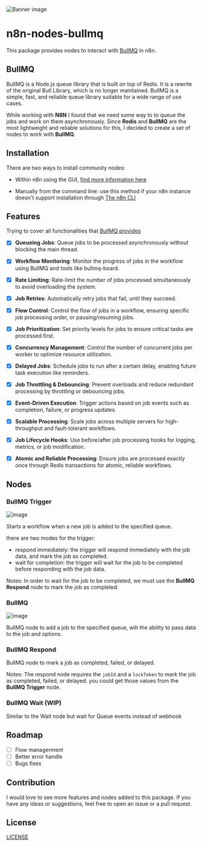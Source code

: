 
![Banner image](./bullmq-banner.png)

# n8n-nodes-bullmq

This package provides nodes to interact with [BullMQ](https://docs.bullmq.io/) in n8n.

## BullMQ 

BullMQ is a Node.js queue library that is built on top of Redis. It is a rewrite of the original Bull Library, which is no longer maintained. BullMQ is a simple, fast, and reliable queue library suitable for a wide range of use cases.

While working with **N8N** I found that we need some way to to queue the jobs and work on them asynchronously. Since **Redis** and **BullMQ** are the most lightweight and reliable solutions for this, I decided to create a set of nodes to work with **BullMQ**.


## Installation

There are two ways to install community nodes:

- Within n8n using the GUI, [find more information here](https://docs.n8n.io/integrations/community-nodes/installation/gui-install/)


- Manually from the command line: use this method if your n8n instance doesn't support installation through 
 [The n8n CLI](https://docs.n8n.io/integrations/community-nodes/installation/manual-install/)


## Features

Trying to cover all functionalities that [BullMQ provides](https://docs.bullmq.io/patterns/adding-bulks)

- [x] **Queueing Jobs**: Queue jobs to be processed asynchronously without blocking the main thread.
  
- [x] **Workflow Monitoring**: Monitor the progress of jobs in the workflow using BullMQ and tools like bullmq-board.

- [x] **Rate Limiting**: Rate-limit the number of jobs processed simultaneously to avoid overloading the system.

- [x] **Job Retries**: Automatically retry jobs that fail, until they succeed.

- [x] **Flow Control**: Control the flow of jobs in a workflow, ensuring specific job processing order, or pausing/resuming jobs.

- [x] **Job Prioritization**: Set priority levels for jobs to ensure critical tasks are processed first.

- [x] **Concurrency Management**: Control the number of concurrent jobs per worker to optimize resource utilization.

- [x] **Delayed Jobs**: Schedule jobs to run after a certain delay, enabling future task execution like reminders.

- [x] **Job Throttling & Debouncing**: Prevent overloads and reduce redundant processing by throttling or debouncing jobs.

- [x] **Event-Driven Execution**: Trigger actions based on job events such as completion, failure, or progress updates.

- [x] **Scalable Processing**: Scale jobs across multiple servers for high-throughput and fault-tolerant workflows.

- [x] **Job Lifecycle Hooks**: Use before/after job processing hooks for logging, metrics, or job modification.

- [x] **Atomic and Reliable Processing**: Ensure jobs are processed exactly once through Redis transactions for atomic, reliable workflows.

## Nodes

### BullMQ Trigger

![image](https://github.com/user-attachments/assets/7781e79c-618c-4f87-8da8-0446447c9fbc)


Starts a workflow when a new job is added to the specified queue.

there are two modes for the trigger:
- respond immediately: the trigger will respond immediately with the job data, and mark the job as completed.
- wait for completion: the trigger will wait for the job to be completed before responding with the job data.

Notes: In order to wait for the job to be completed, we must use the **BullMQ Respond** node to mark the job as completed.

### BullMQ 

![image](https://github.com/user-attachments/assets/9d1ab343-d325-45ec-9ca4-83566df70984)


BullMQ node to add a job to the specified queue, wih the ability to pass data to the job and options.

### BullMQ Respond

BullMQ node to mark a job as completed, failed, or delayed.

Notes: The respond node requires the `jobId` and a `lockToken` to mark the job as completed, failed, or delayed. you could get those values from the **BullMQ Trigger** node.

### BullMQ Wait (WIP)

Similar to the Wait node but wait for Queue events instead of webhook

## Roadmap

- [ ] Flow managerment
- [ ] Better error handle
- [ ] Bugs fixes

## Contribution

I would love to see more features and nodes added to this package. If you have any ideas or suggestions, feel free to open an issue or a pull request.

## License

[LICENSE](./LICENSE)
